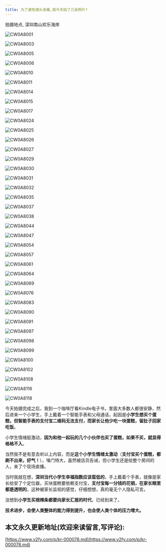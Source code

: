 ```yaml
---
title: 为了避免镜头发霉,我今天拍了几张照片?
---
```



拍摄地点, 深圳南山欢乐海岸





![CW0A8001](https://www.v2fy.com/asset/0i/jikemiji/jikemiji-md/kr-000078.assets/CW0A8001.jpg)





![CW0A8003](https://www.v2fy.com/asset/0i/jikemiji/jikemiji-md/kr-000078.assets/CW0A8003.jpg)

![CW0A8005](https://www.v2fy.com/asset/0i/jikemiji/jikemiji-md/kr-000078.assets/CW0A8005.jpg)

![CW0A8006](https://www.v2fy.com/asset/0i/jikemiji/jikemiji-md/kr-000078.assets/CW0A8006.jpg)

![CW0A8010](https://www.v2fy.com/asset/0i/jikemiji/jikemiji-md/kr-000078.assets/CW0A8010.jpg)

![CW0A8011](https://www.v2fy.com/asset/0i/jikemiji/jikemiji-md/kr-000078.assets/CW0A8011.jpg)

![CW0A8014](https://www.v2fy.com/asset/0i/jikemiji/jikemiji-md/kr-000078.assets/CW0A8014.jpg)

![CW0A8015](https://www.v2fy.com/asset/0i/jikemiji/jikemiji-md/kr-000078.assets/CW0A8015.jpg)

![CW0A8017](https://www.v2fy.com/asset/0i/jikemiji/jikemiji-md/kr-000078.assets/CW0A8017.jpg)

![CW0A8024](https://www.v2fy.com/asset/0i/jikemiji/jikemiji-md/kr-000078.assets/CW0A8024.jpg)

![CW0A8025](https://www.v2fy.com/asset/0i/jikemiji/jikemiji-md/kr-000078.assets/CW0A8025.jpg)

![CW0A8026](https://www.v2fy.com/asset/0i/jikemiji/jikemiji-md/kr-000078.assets/CW0A8026.jpg)

![CW0A8027](https://www.v2fy.com/asset/0i/jikemiji/jikemiji-md/kr-000078.assets/CW0A8027.jpg)

![CW0A8029](https://www.v2fy.com/asset/0i/jikemiji/jikemiji-md/kr-000078.assets/CW0A8029.jpg)

![CW0A8030](https://www.v2fy.com/asset/0i/jikemiji/jikemiji-md/kr-000078.assets/CW0A8030.jpg)

![CW0A8031](https://www.v2fy.com/asset/0i/jikemiji/jikemiji-md/kr-000078.assets/CW0A8031.jpg)

![CW0A8032](https://www.v2fy.com/asset/0i/jikemiji/jikemiji-md/kr-000078.assets/CW0A8032.jpg)

![CW0A8035](https://www.v2fy.com/asset/0i/jikemiji/jikemiji-md/kr-000078.assets/CW0A8035.jpg)

![CW0A8037](https://www.v2fy.com/asset/0i/jikemiji/jikemiji-md/kr-000078.assets/CW0A8037.jpg)

![CW0A8038](https://www.v2fy.com/asset/0i/jikemiji/jikemiji-md/kr-000078.assets/CW0A8038.jpg)

![CW0A8044](https://www.v2fy.com/asset/0i/jikemiji/jikemiji-md/kr-000078.assets/CW0A8044.jpg)

![CW0A8047](https://www.v2fy.com/asset/0i/jikemiji/jikemiji-md/kr-000078.assets/CW0A8047.jpg)

![CW0A8054](https://www.v2fy.com/asset/0i/jikemiji/jikemiji-md/kr-000078.assets/CW0A8054.jpg)

![CW0A8057](https://www.v2fy.com/asset/0i/jikemiji/jikemiji-md/kr-000078.assets/CW0A8057.jpg)

![CW0A8061](https://www.v2fy.com/asset/0i/jikemiji/jikemiji-md/kr-000078.assets/CW0A8061.jpg)

![CW0A8064](https://www.v2fy.com/asset/0i/jikemiji/jikemiji-md/kr-000078.assets/CW0A8064.jpg)

![CW0A8069](https://www.v2fy.com/asset/0i/jikemiji/jikemiji-md/kr-000078.assets/CW0A8069.jpg)

![CW0A8076](https://www.v2fy.com/asset/0i/jikemiji/jikemiji-md/kr-000078.assets/CW0A8076.jpg)

![CW0A8083](https://www.v2fy.com/asset/0i/jikemiji/jikemiji-md/kr-000078.assets/CW0A8083.jpg)

![CW0A8090](https://www.v2fy.com/asset/0i/jikemiji/jikemiji-md/kr-000078.assets/CW0A8090.jpg)

![CW0A8091](https://www.v2fy.com/asset/0i/jikemiji/jikemiji-md/kr-000078.assets/CW0A8091.jpg)

![CW0A8097](https://www.v2fy.com/asset/0i/jikemiji/jikemiji-md/kr-000078.assets/CW0A8097.jpg)

![CW0A8098](https://www.v2fy.com/asset/0i/jikemiji/jikemiji-md/kr-000078.assets/CW0A8098.jpg)

![CW0A8099](https://www.v2fy.com/asset/0i/jikemiji/jikemiji-md/kr-000078.assets/CW0A8099.jpg)

![CW0A8100](https://www.v2fy.com/asset/0i/jikemiji/jikemiji-md/kr-000078.assets/CW0A8100.jpg)

![CW0A8102](https://www.v2fy.com/asset/0i/jikemiji/jikemiji-md/kr-000078.assets/CW0A8102.jpg)

![CW0A8108](https://www.v2fy.com/asset/0i/jikemiji/jikemiji-md/kr-000078.assets/CW0A8108.jpg)

![CW0A8116](https://www.v2fy.com/asset/0i/jikemiji/jikemiji-md/kr-000078.assets/CW0A8116.jpg)

![CW0A8118](https://www.v2fy.com/asset/0i/jikemiji/jikemiji-md/kr-000078.assets/CW0A8118.jpg)


今天拍摄完成之后，我到一个咖啡厅看Kindle电子书，里面大多数人都很安静，然后进来一个小学生，手上戴着一个智能手表和父母通话，起因是**小学生想买个蛋糕，但智能手表的支付宝二维码无法支付，而家长让他少吃一块蛋糕，留肚子回家吃饭**。

小学生情绪挺激动，**因为和他一起玩的几个小伙伴也买了蛋糕，如果不买，就显得格格不入**。

当然我不是有意去听以上内容，而是**这个小学生情绪太激动**（**支付宝买个蛋糕，都刷不出来，好气！**），嗓门特大，虽然被店员告诫，但小学生还是给整个房间的人，来了个现场直播。

当时我就在想，**深圳当代小学生幸福指数应该蛮低的**，手上戴着个手表，就像是家长给安了个定位器，买块蛋糕要依赖支付宝，**支付宝每一分钱的花销，在家长眼里都是透明的**，这种被家长监视的感觉，仔细想想，真的毫无个人隐私可言。

没想到**小学生买根辣条都要向家长汇报的时代**，已经到来了。

**技术进步，会使人类整体的能力得到提升，也会使人类个体的压力增大。**
## 本文永久更新地址(欢迎来读留言,写评论):

[https://www.v2fy.com/p/kr-000078.md](https://www.v2fy.com/p/kr-000078.md)

